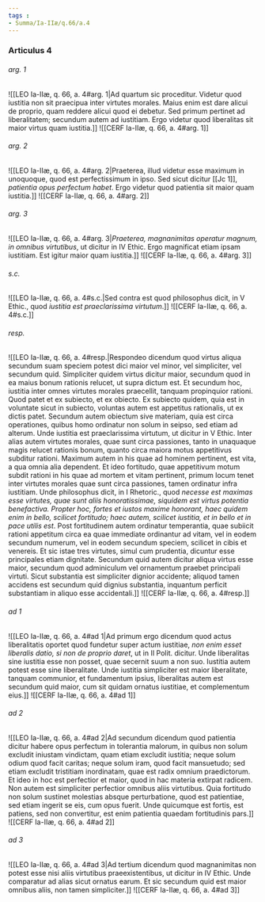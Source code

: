 ```yaml
---
tags : 
- Summa/Ia-IIæ/q.66/a.4
---
```


### Articulus 4

###### arg. 1
![[LEO Ia-IIæ, q. 66, a. 4#arg. 1|Ad quartum sic proceditur. Videtur quod iustitia non sit praecipua inter virtutes morales. Maius enim est dare alicui de proprio, quam reddere alicui quod ei debetur. Sed primum pertinet ad liberalitatem; secundum autem ad iustitiam. Ergo videtur quod liberalitas sit maior virtus quam iustitia.]]
![[CERF Ia-IIæ, q. 66, a. 4#arg. 1]]

###### arg. 2
![[LEO Ia-IIæ, q. 66, a. 4#arg. 2|Praeterea, illud videtur esse maximum in unoquoque, quod est perfectissimum in ipso. Sed sicut dicitur [[Jc 1]], *patientia opus perfectum habet*. Ergo videtur quod patientia sit maior quam iustitia.]]
![[CERF Ia-IIæ, q. 66, a. 4#arg. 2]]

###### arg. 3
![[LEO Ia-IIæ, q. 66, a. 4#arg. 3|*Praeterea, magnanimitas operatur magnum, in omnibus virtutibus*, ut dicitur in IV Ethic. Ergo magnificat etiam ipsam iustitiam. Est igitur maior quam iustitia.]]
![[CERF Ia-IIæ, q. 66, a. 4#arg. 3]]

###### s.c.
![[LEO Ia-IIæ, q. 66, a. 4#s.c.|Sed contra est quod philosophus dicit, in V Ethic., quod *iustitia est praeclarissima virtutum*.]]
![[CERF Ia-IIæ, q. 66, a. 4#s.c.]]

###### resp.
![[LEO Ia-IIæ, q. 66, a. 4#resp.|Respondeo dicendum quod virtus aliqua secundum suam speciem potest dici maior vel minor, vel simpliciter, vel secundum quid. Simpliciter quidem virtus dicitur maior, secundum quod in ea maius bonum rationis relucet, ut supra dictum est. Et secundum hoc, iustitia inter omnes virtutes morales praecellit, tanquam propinquior rationi. Quod patet et ex subiecto, et ex obiecto. Ex subiecto quidem, quia est in voluntate sicut in subiecto, voluntas autem est appetitus rationalis, ut ex dictis patet. Secundum autem obiectum sive materiam, quia est circa operationes, quibus homo ordinatur non solum in seipso, sed etiam ad alterum. Unde iustitia est praeclarissima virtutum, ut dicitur in V Ethic. Inter alias autem virtutes morales, quae sunt circa passiones, tanto in unaquaque magis relucet rationis bonum, quanto circa maiora motus appetitivus subditur rationi. Maximum autem in his quae ad hominem pertinent, est vita, a qua omnia alia dependent. Et ideo fortitudo, quae appetitivum motum subdit rationi in his quae ad mortem et vitam pertinent, primum locum tenet inter virtutes morales quae sunt circa passiones, tamen ordinatur infra iustitiam. Unde philosophus dicit, in I Rhetoric., quod *necesse est maximas esse virtutes, quae sunt aliis honoratissimae, siquidem est virtus potentia benefactiva. Propter hoc, fortes et iustos maxime honorant, haec quidem enim in bello, scilicet fortitudo; haec autem, scilicet iustitia, et in bello et in pace utilis est*. Post fortitudinem autem ordinatur temperantia, quae subiicit rationi appetitum circa ea quae immediate ordinantur ad vitam, vel in eodem secundum numerum, vel in eodem secundum speciem, scilicet in cibis et venereis. Et sic istae tres virtutes, simul cum prudentia, dicuntur esse principales etiam dignitate. Secundum quid autem dicitur aliqua virtus esse maior, secundum quod adminiculum vel ornamentum praebet principali virtuti. Sicut substantia est simpliciter dignior accidente; aliquod tamen accidens est secundum quid dignius substantia, inquantum perficit substantiam in aliquo esse accidentali.]]
![[CERF Ia-IIæ, q. 66, a. 4#resp.]]

###### ad 1
![[LEO Ia-IIæ, q. 66, a. 4#ad 1|Ad primum ergo dicendum quod actus liberalitatis oportet quod fundetur super actum iustitiae, *non enim esset liberalis datio, si non de proprio daret*, ut in II Polit. dicitur. Unde liberalitas sine iustitia esse non posset, quae secernit suum a non suo. Iustitia autem potest esse sine liberalitate. Unde iustitia simpliciter est maior liberalitate, tanquam communior, et fundamentum ipsius, liberalitas autem est secundum quid maior, cum sit quidam ornatus iustitiae, et complementum eius.]]
![[CERF Ia-IIæ, q. 66, a. 4#ad 1]]

###### ad 2
![[LEO Ia-IIæ, q. 66, a. 4#ad 2|Ad secundum dicendum quod patientia dicitur habere opus perfectum in tolerantia malorum, in quibus non solum excludit iniustam vindictam, quam etiam excludit iustitia; neque solum odium quod facit caritas; neque solum iram, quod facit mansuetudo; sed etiam excludit tristitiam inordinatam, quae est radix omnium praedictorum. Et ideo in hoc est perfectior et maior, quod in hac materia extirpat radicem. Non autem est simpliciter perfectior omnibus aliis virtutibus. Quia fortitudo non solum sustinet molestias absque perturbatione, quod est patientiae, sed etiam ingerit se eis, cum opus fuerit. Unde quicumque est fortis, est patiens, sed non convertitur, est enim patientia quaedam fortitudinis pars.]]
![[CERF Ia-IIæ, q. 66, a. 4#ad 2]]

###### ad 3
![[LEO Ia-IIæ, q. 66, a. 4#ad 3|Ad tertium dicendum quod magnanimitas non potest esse nisi aliis virtutibus praeexistentibus, ut dicitur in IV Ethic. Unde comparatur ad alias sicut ornatus earum. Et sic secundum quid est maior omnibus aliis, non tamen simpliciter.]]
![[CERF Ia-IIæ, q. 66, a. 4#ad 3]]

